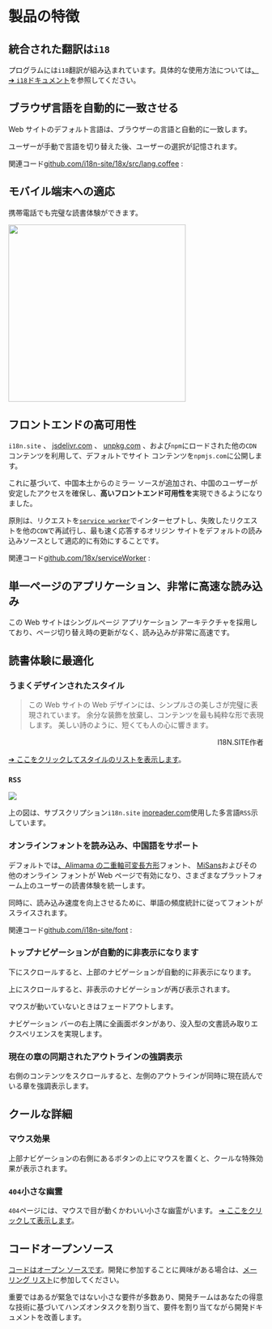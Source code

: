 # 製品の特徴

## 統合された翻訳は`i18`

プログラムには`i18`翻訳が組み込まれています。具体的な使用方法については[、➔ `i18`ドキュメント](/i18)を参照してください。

## ブラウザ言語を自動的に一致させる

Web サイトのデフォルト言語は、ブラウザーの言語と自動的に一致します。

ユーザーが手動で言語を切り替えた後、ユーザーの選択が記憶されます。

関連コード[github.com/i18n-site/18x/src/lang.coffee](https://github.com/i18n-site/18x/blob/main/src/lang.coffee) :

## モバイル端末への適応

携帯電話でも完璧な読書体験ができます。

<img src="//p.3ti.site/1721379497.avif" width="350px">

## <a rel=id href="#ha" id="ha"></a> フロントエンドの高可用性

`i18n.site` 、 [jsdelivr.com](//jsdelivr.com) 、 [unpkg.com](//unpkg.com) 、および`npm`にロードされた他の`CDN`コンテンツを利用して、デフォルトでサイト コンテンツを`npmjs.com`に公開します。

これに基づいて、中国本土からのミラー ソースが追加され、中国のユーザーが安定したアクセスを確保し、**高いフロントエンド可用性を**実現できるようになりました。

原則は、リクエストを[`service worker`](https://developer.mozilla.org/docs/Web/API/Service_Worker_API)でインターセプトし、失敗したリクエストを他の`CDN`で再試行し、最も速く応答するオリジン サイトをデフォルトの読み込みソースとして適応的に有効にすることです。

関連コード[github.com/18x/serviceWorker](https://github.com/i18n-site/18x/tree/main/serviceWorker) :

## 単一ページのアプリケーション、非常に高速な読み込み

この Web サイトはシングルページ アプリケーション アーキテクチャを採用しており、ページ切り替え時の更新がなく、読み込みが非常に高速です。

## 読書体験に最適化

### うまくデザインされたスタイル

> この Web サイトの Web デザインには、シンプルさの美しさが完璧に表現されています。
> 余分な装飾を放棄し、コンテンツを最も純粋な形で表現します。
> 美しい詩のように、短くても人の心に響きます。

<p style="text-align:right">I18N.SITE作者</p>

[➔ ここをクリックしてスタイルのリストを表示します](/i18n.site/md/styl)。

### `RSS`

![](//p.3ti.site/1725541085.avif)

上の図は、サブスクリプション`i18n.site` [inoreader.com](//inoreader.com)使用した多言語`RSS`示しています。

### オンラインフォントを読み込み、中国語をサポート

デフォルトでは[、Alimama の二重軸可変長方形](https://www.iconfont.cn/fonts/detail?cnid=pOvFIr086ADR)フォント、 [MiSans](https://hyperos.mi.com/font/zh/download/)およびその他のオンライン フォントが Web ページで有効になり、さまざまなプラットフォーム上のユーザーの読書体験を統一します。

同時に、読み込み速度を向上させるために、単語の頻度統計に従ってフォントがスライスされます。

関連コード[github.com/i18n-site/font](https://github.com/i18n-site/font) :

### トップナビゲーションが自動的に非表示になります

下にスクロールすると、上部のナビゲーションが自動的に非表示になります。

上にスクロールすると、非表示のナビゲーションが再び表示されます。

マウスが動いていないときはフェードアウトします。

ナビゲーション バーの右上隅に全画面ボタンがあり、没入型の文書読み取りエクスペリエンスを実現します。

### 現在の章の同期されたアウトラインの強調表示

右側のコンテンツをスクロールすると、左側のアウトラインが同時に現在読んでいる章を強調表示します。

## クールな詳細

### マウス効果

上部ナビゲーションの右側にあるボタンの上にマウスを置くと、クールな特殊効果が表示されます。

### `404`小さな幽霊

`404`ページには、マウスで目が動くかわいい小さな幽霊がいます。 [➔ ここをクリックして表示します](/404)。

## コードオープンソース

[コードはオープン ソースです](/i18n.site/c/src)。開発に参加することに興味がある場合は、[メーリング リスト](//groups.google.com/u/2/g/i18n-site)に参加してください。

重要ではあるが緊急ではない小さな要件が多数あり、開発チームはあなたの得意な技術に基づいてハンズオンタスクを割り当て、要件を割り当てながら開発ドキュメントを改善します。